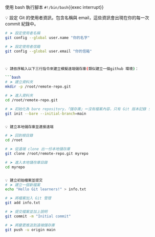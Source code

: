 使用 bash 執行腳本
`#!/bin/bash`{{exec interrupt}}


💡 設定 Git 的使用者資訊，包含名稱與 email，這些資訊會出現在你的每一次 commit 紀錄中。

```bash
# ➤ 設定使用者名稱
git config --global user.name "你的名字"

# ➤ 設定使用者信箱
git config --global user.email "你的信箱"



💡 請依序輸入以下三行指令來建立模擬遠端儲存庫(類似建立一個github 環境)：

```bash
# ➤ 建立資料夾
mkdir -p /root/remote-repo.git

# ➤ 進入資料夾
cd /root/remote-repo.git

# ➤ 初始化為 bare repository，「儲存庫」＝沒有檔案內容，只有 Git 版本記錄 :
git init --bare --initial-branch=main


💡 建立本地儲存庫並連接遠端

# ➤ 回到根目錄
cd /root

# ➤ 從遠端 clone 出一份本地儲存庫
git clone /root/remote-repo.git myrepo

# ➤ 進入本地儲存庫目錄
cd myrepo


💡 建立初始檔案並提交
# ➤ 建立一個新檔案
echo "Hello Git learners!" > info.txt

# ➤ 將檔案加入 Git 管理
git add info.txt

# ➤ 提交檔案並加上說明
git commit -m "Initial commit"

# ➤ 將變更推送到遠端儲存庫
git push -u origin main

